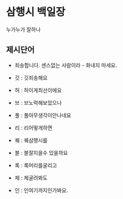 # 삼행시 백일장
누가누가 잘하나

## 제시단어

- 죄송합니다. 센스없는 사람이라 - 화내지 마세요.

- 깃 : 깃죄송해요
- 허 : 허이게최선이에요
- 브 : 브노력해보았으나

- 풀 : 풀아무생각이안나네요
- 리 : 리어떻게하면
- 퀘 : 퀘삼행시를

- 블 : 블잘지을수 있을까요
- 록 : 록머리를굴리고
- 체 : 체굴려봐도
- 인 : 인여기까지인가봐요.
